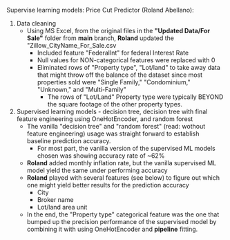 Supervise learning models: Price Cut Predictor (Roland Abellano):

1. Data cleaning
    - Using MS Excel, from the original files in the **"Updated Data/For Sale"** folder from **main** branch, **Roland** updated the "Zillow_CityName_For_Sale.csv
        - Included feature "FederalInt" for federal Interest Rate
        - Null values for NON-categorical features were replaced with 0 
        - Eliminated rows of "Property type", "Lot/land" to take away data that might throw off the balance of the dataset since most properties sold were "Single Family," "Condominium," "Unknown," and "Multi-Family"
            - The rows of "Lot/Land" Property type were typically BEYOND the square footage of the other property types.
2. Supervised learning models - decision tree, decision tree with final feature engineering using OneHotEncoder, and random forest
    - The vanilla "decision tree" and "random forest" (read: wothout feature engineering) usage was straight forward to establish baseline prediction accuracy.
        - For most part, the vanilla version of the supervised ML models chosen was showing accuracy rate of ~62%
    - **Roland** added monthly inflation rate, but the vanilla supervised ML model yield the same under performing accuracy
    - **Roland** played with several features (see below) to figure out which one might yield better results for the prediction accuracy
        - City
        - Broker name
        - Lot/land area unit
    - In the end, the "Property type" categorical feature was the one that bumped up the precision performance of the supervised model by combining it with using OneHotEncoder and **pipeline** fitting.
